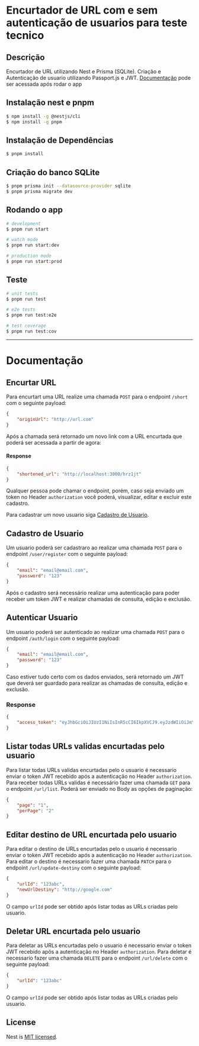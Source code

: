 # Encurtador de URL com e sem autenticação de usuarios para teste tecnico

## Descrição
Encurtador de URL utilizando Nest e Prisma (SQLite). Criação e Autenticação de usuario utilizando Passport.js e JWT.
[Documentação](http://localhost:3000/api) pode ser acessada após rodar o app 

## Instalação nest e pnpm

```bash
$ npm install -g @nestjs/cli
$ npm install -g pnpm
```


## Instalação de Dependências

```bash
$ pnpm install
```

## Criação do banco SQLite
```bash
$ pnpm prisma init --datasource-provider sqlite
$ pnpm prisma migrate dev
```

## Rodando o app

```bash
# development
$ pnpm run start

# watch mode
$ pnpm run start:dev

# production mode
$ pnpm run start:prod
```

## Teste

```bash
# unit tests
$ pnpm run test

# e2e tests
$ pnpm run test:e2e

# test coverage
$ pnpm run test:cov
```
---
# Documentação
## Encurtar URL
Para encurtart uma URL realize uma chamada `POST` para o endpoint `/short` com o seguinte payload:
``` json
{
    "originUrl": "http://url.com"
}
```

Após a chamada será retornado um novo link com a URL encurtada que poderá ser acessada a partir de agora:

#### Response
``` json
{
    "shortened_url": "http://localhost:3000/hrz1jt"
}
```

Qualquer pessoa pode chamar o endpoint, porém, caso seja enviado um token no Header `authorization` você poderá, visualizar, editar e excluir este cadastro.


Para cadastrar um novo usuario siga [Cadastro de Usuario](#cadastro-de-usuario).

## Cadastro de Usuario
Um usuario poderá ser cadastraro ao realizar uma chamada `POST` para o endpoint `/user/register` com o seguinte payload:
``` json
{
    "email": "email@email.com",
    "password": "123"
}
```

Após o cadastro será necessário realizar uma autenticação para poder receber um token JWT e realizar chamadas de consulta, edição e exclusão.

## Autenticar Usuario
Um usuario poderá ser autenticado ao realizar uma chamada `POST` para o endpoint `/auth/login` com o seguinte payload:
``` json
{
    "email": "email@email.com",
    "password": "123"
}
```

Caso estiver tudo certo com os dados enviados, será retornado um JWT que deverá ser guardado para realizar as chamadas de consulta, edição e exclusão.

### Response
``` json
{
    "access_token": "eyJhbGciOiJIUzI1NiIsInR5cCI6IkpXVCJ9.eyJzdWIiOiJmYWNiZGU2YS1kOTlhLTQ1MGUtOTBiZS1iODcyYWVkNjE3YTQiLCJlbWFpbCI6InRhbGlzc29uMkBlbWFpbC5jb20iLCJjcmVhdGVkQXQiOiIyMDI0LTEwLTEwVDIyOjE1OjA3LjE0NFoiLCJpYXQiOjE3Mjg1OTg1MTEsImV4cCI6MTczMTE5MDUxMX0.6fhsrx6ZiY0jAZEToUEM1wmNki6WvsGOyKCHGyBoLlU"
}
```

## Listar todas URLs validas encurtadas pelo usuario
Para listar todas URLs validas encurtadas pelo o usuario é necessario enviar o token JWT recebido após a autenticação no Header `authorization`.
Para receber todas URLs validas é necessário fazer uma chamada `GET` para o endpoint `/url/list`. 
Poderá ser enviado no Body as opções de paginação:

``` json
{
    "page": "1",
    "perPage": "2"
}
```

## Editar destino de URL encurtada pelo usuario
Para editar o destino de URLs encurtadas pelo o usuario é necessario enviar o token JWT recebido após a autenticação no Header `authorization`.
Para editar o destino é necessario fazer uma chamada `PATCH` para o endpoint `/url/update-destiny` com o seguinte payload:

``` json
{
    "urlId": "123abc",
    "newUrlDestiny": "http://google.com"
}
```

O campo `urlId` pode ser obtido após listar todas as URLs criadas pelo usuario.

## Deletar URL encurtada pelo usuario
Para deletar as URLs encurtadas pelo o usuario é necessario enviar o token JWT recebido após a autenticação no Header `authorization`.
Para deletar é necessario fazer uma chamada `DELETE` para o endpoint `/url/delete` com o seguinte payload:

``` json
{
    "urlId": "123abc"
}
```

O campo `urlId` pode ser obtido após listar todas as URLs criadas pelo usuario.


## License

Nest is [MIT licensed](LICENSE).
